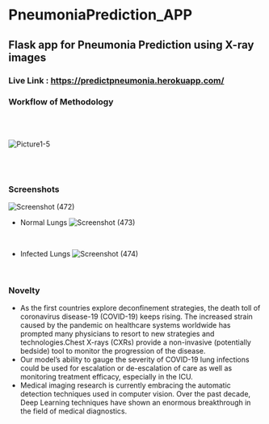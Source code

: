 # PneumoniaPrediction_APP

## Flask app for Pneumonia Prediction using X-ray images
### Live Link : https://predictpneumonia.herokuapp.com/

### Workflow of Methodology
<br>
<br>

![Picture1-5](https://user-images.githubusercontent.com/91011045/142734927-e6389c67-4e42-422a-979a-1a2b4b45ef94.png)

<br>
<br>

### Screenshots

![Screenshot (472)](https://user-images.githubusercontent.com/91011045/142735027-1a98b1d5-d444-41bd-8bc2-b483bf0d59a7.png)
<br>

- Normal Lungs
![Screenshot (473)](https://user-images.githubusercontent.com/91011045/142735028-5b6f0add-cee0-4fe5-bfeb-38c00bdff01a.png)
<br>

- Infected Lungs
![Screenshot (474)](https://user-images.githubusercontent.com/91011045/142735030-7a7db05e-7ac6-4ef0-a302-51362e95212c.png)
<br>

### Novelty

- As the first countries explore deconfinement strategies, the death toll of coronavirus disease-19 (COVID-19) keeps rising. The increased strain caused by the pandemic on healthcare systems worldwide has prompted many physicians to resort to new strategies and technologies.Chest X-rays (CXRs) provide a non-invasive (potentially bedside) tool to monitor the progression of the disease.
- Our model’s ability to gauge the severity of COVID-19 lung infections could be used for escalation or de-escalation of care as well as monitoring treatment efficacy, especially in the ICU.
- Medical imaging research is currently embracing the automatic detection techniques used in computer vision. Over the past decade, Deep Learning techniques have shown an enormous breakthrough in the field of medical diagnostics.
